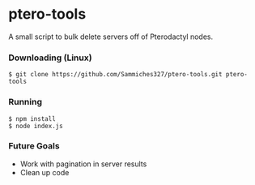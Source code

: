 # ptero-tools
A small script to bulk delete servers off of Pterodactyl nodes.

### Downloading (Linux)

    $ git clone https://github.com/Sammiches327/ptero-tools.git ptero-tools

### Running

    $ npm install
    $ node index.js

### Future Goals
 - Work with pagination in server results
 - Clean up code
